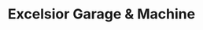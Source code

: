 ---
title: "Excelsior Garage & Machine"
url: /mamaroneck/excelsior-garage-and-machine/
shop: car repair
---